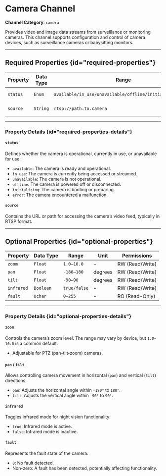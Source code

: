 # Camera Channel

**Channel Category**: `camera`

Provides video and image data streams from surveillance or monitoring cameras. This channel supports configuration and control of camera devices, such as surveillance cameras or babysitting monitors.

---

## Required Properties {id="required-properties"}

| **Property** | **Data Type** | **Range**                                                 | **Unit** | **Permissions** |
|--------------|---------------|-----------------------------------------------------------|----------|-----------------|
| `status`     | `Enum`        | `available/in_use/unavailable/offline/initializing/error` | -        | RO (Read-Only)  |
| `source`     | `String`      | `rtsp://path.to.camera`                                   | -        | RO (Read-Only)  |

---

### Property Details {id="required-properties-details"}

#### `status`

Defines whether the camera is operational, currently in use, or unavailable for use:

- `available`: The camera is ready and operational.
- `in_use`: The camera is currently being accessed or streamed.
- `unavailable`: The camera is not operational.
- `offline`: The camera is powered off or disconnected.
- `initializing`: The camera is booting or preparing.
- `error`: The camera encountered a malfunction.

#### `source`

Contains the URL or path for accessing the camera’s video feed, typically in RTSP format.

---

## Optional Properties {id="optional-properties"}

| **Property** | **Data Type** | **Range**    | **Unit** | **Permissions** |
|--------------|---------------|--------------|----------|-----------------|
| `zoom`       | `Float`       | `1.0–10.0`   | -        | RW (Read/Write) |
| `pan`        | `Float`       | `-180–180`   | degrees  | RW (Read/Write) |
| `tilt`       | `Float`       | `-90–90`     | degrees  | RW (Read/Write) |
| `infrared`   | `Boolean`     | `true/false` | -        | RW (Read/Write) |
| `fault`      | `Uchar`       | `0–255`      | -        | RO (Read-Only)  |

---

### Property Details {id="optional-properties-details"}

#### `zoom`

Controls the camera’s zoom level. The range may vary by device, but `1.0–10.0` is a common default:

- Adjustable for PTZ (pan-tilt-zoom) cameras.

#### `pan` / `tilt`

Allows controlling camera movement in horizontal (`pan`) and vertical (`tilt`) directions:

- `pan`: Adjusts the horizontal angle within `-180°` to `180°`.
- `tilt`: Adjusts the vertical angle within `-90°` to `90°`.

#### `infrared`

Toggles infrared mode for night vision functionality:

- `true`: Infrared mode is active.
- `false`: Infrared mode is inactive.

#### `fault`

Represents the fault state of the camera:

- `0`: No fault detected.
- Non-zero: A fault has been detected, potentially affecting functionality.